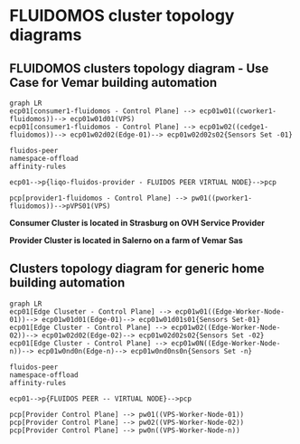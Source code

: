 # FLUIDOMOS cluster topology diagrams



## FLUIDOMOS clusters topology diagram - Use Case for Vemar building automation

```mermaid
graph LR
ecp01[consumer1-fluidomos - Control Plane] --> ecp01w01((cworker1-fluidomos))--> ecp01w01d01(VPS)
ecp01[consumer1-fluidomos - Control Plane] --> ecp01w02((cedge1-fluidomos))--> ecp01w02d02(Edge-01)--> ecp01w02d02s02{Sensors Set -01}

fluidos-peer
namespace-offload
affinity-rules

ecp01-->p{liqo-fluidos-provider - FLUIDOS PEER VIRTUAL NODE}-->pcp

pcp[provider1-fluidomos - Control Plane] --> pw01((pworker1-fluidomos))-->pVPS01(VPS)

```
**Consumer Cluster is located in Strasburg on OVH Service Provider** 

**Provider Cluster is located in Salerno on a farm of Vemar Sas**

## Clusters topology diagram for generic home building automation 


 
```mermaid
graph LR
ecp01[Edge Cluseter - Control Plane] --> ecp01w01((Edge-Worker-Node-01))--> ecp01w01d01(Edge-01)--> ecp01w01d01s01{Sensors Set-01}
ecp01[Edge Cluster - Control Plane] --> ecp01w02((Edge-Worker-Node-02))--> ecp01w02d02(Edge-02)--> ecp01w02d02s02{Sensors Set -02}
ecp01[Edge Cluster - Control Plane] --> ecp01w0N((Edge-Worker-Node-n))--> ecp01w0nd0n(Edge-n)--> ecp01w0nd0ns0n{Sensors Set -n}

fluidos-peer
namespace-offload
affinity-rules

ecp01-->p{FLUIDOS PEER -- VIRTUAL NODE}-->pcp

pcp[Provider Control Plane] --> pw01((VPS-Worker-Node-01))
pcp[Provider Control Plane] --> pw02((VPS-Worker-Node-02))
pcp[Provider Control Plane] --> pw0n((VPS-Worker-Node-n))

```
